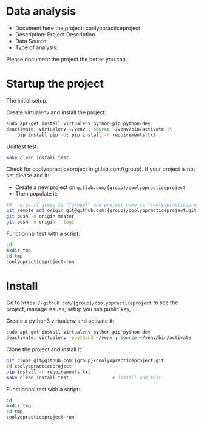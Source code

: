 # Data analysis
- Document here the project: coolyopracticeproject
- Description: Project Description
- Data Source:
- Type of analysis:

Please document the project the better you can.

# Startup the project

The initial setup.

Create virtualenv and install the project:
```bash
sudo apt-get install virtualenv python-pip python-dev
deactivate; virtualenv ~/venv ; source ~/venv/bin/activate ;\
    pip install pip -U; pip install -r requirements.txt
```

Unittest test:
```bash
make clean install test
```

Check for coolyopracticeproject in gitlab.com/{group}.
If your project is not set please add it:

- Create a new project on `gitlab.com/{group}/coolyopracticeproject`
- Then populate it:

```bash
##   e.g. if group is "{group}" and project_name is "coolyopracticeproject"
git remote add origin git@github.com:{group}/coolyopracticeproject.git
git push -u origin master
git push -u origin --tags
```

Functionnal test with a script:

```bash
cd
mkdir tmp
cd tmp
coolyopracticeproject-run
```

# Install

Go to `https://github.com/{group}/coolyopracticeproject` to see the project, manage issues,
setup you ssh public key, ...

Create a python3 virtualenv and activate it:

```bash
sudo apt-get install virtualenv python-pip python-dev
deactivate; virtualenv -ppython3 ~/venv ; source ~/venv/bin/activate
```

Clone the project and install it:

```bash
git clone git@github.com:{group}/coolyopracticeproject.git
cd coolyopracticeproject
pip install -r requirements.txt
make clean install test                # install and test
```
Functionnal test with a script:

```bash
cd
mkdir tmp
cd tmp
coolyopracticeproject-run
```
